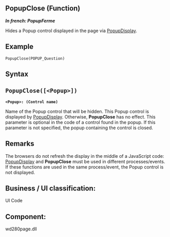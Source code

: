 


## PopupClose (Function)

***In french: PopupFerme***



<a name="XUse"></a>
<a name="Use"></a>
<a name="description"></a>
Hides a Popup control displayed in the page via [PopupDisplay](../WDLang2/1000019788.md).


<a name="Example1"></a>
<a name="sample_code"></a>

## Example


```wl
PopupClose(POPUP_Question)
```

<a name="XSYNTAX"></a>

## Syntax
<a name="SYNTAX1"></a>

`PopupClose([<Popup>])`
---

**`<Popup>: (Control name)`**

Name of the Popup control that will be hidden. This Popup control is displayed by [PopupDisplay](../WDLang2/1000019788.md). 
Otherwise, **PopupClose** has no effect.
This parameter is optional in the code of a control found in the popup. If this parameter is not specified, the popup containing the control is closed.



<a name="NOTE0"></a>
<a name="NOTE0_1"></a>

## Remarks
The browsers do not refresh the display in the middle of a JavaScript code: [PopupDisplay](../WDLang2/1000019788.md) and **PopupClose** must be used in different processes/events. If these functions are used in the same process/event, the Popup control is not displayed.

<a name="XComponent"></a>

## Business / UI classification:
UI Code
## Component:
wd280page.dll
